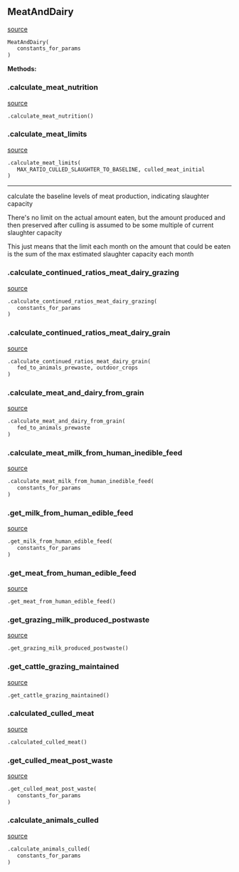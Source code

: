 #


## MeatAndDairy
[source](https://github.com/allfed/allfed-integrated-model/blob/master/src/food_system/meat_and_dairy.py/#L12)
```python 
MeatAndDairy(
   constants_for_params
)
```




**Methods:**


### .calculate_meat_nutrition
[source](https://github.com/allfed/allfed-integrated-model/blob/master/src/food_system/meat_and_dairy.py/#L113)
```python
.calculate_meat_nutrition()
```


### .calculate_meat_limits
[source](https://github.com/allfed/allfed-integrated-model/blob/master/src/food_system/meat_and_dairy.py/#L158)
```python
.calculate_meat_limits(
   MAX_RATIO_CULLED_SLAUGHTER_TO_BASELINE, culled_meat_initial
)
```

---
calculate the baseline levels of meat production, indicating slaughter capacity

There's no limit on the actual amount eaten, but the amount produced and
then preserved after culling is assumed to be some multiple of current slaughter
capacity

This just means that the limit each month on the amount that could be eaten is
the sum of the max estimated slaughter capacity each month

### .calculate_continued_ratios_meat_dairy_grazing
[source](https://github.com/allfed/allfed-integrated-model/blob/master/src/food_system/meat_and_dairy.py/#L196)
```python
.calculate_continued_ratios_meat_dairy_grazing(
   constants_for_params
)
```


### .calculate_continued_ratios_meat_dairy_grain
[source](https://github.com/allfed/allfed-integrated-model/blob/master/src/food_system/meat_and_dairy.py/#L248)
```python
.calculate_continued_ratios_meat_dairy_grain(
   fed_to_animals_prewaste, outdoor_crops
)
```


### .calculate_meat_and_dairy_from_grain
[source](https://github.com/allfed/allfed-integrated-model/blob/master/src/food_system/meat_and_dairy.py/#L315)
```python
.calculate_meat_and_dairy_from_grain(
   fed_to_animals_prewaste
)
```


### .calculate_meat_milk_from_human_inedible_feed
[source](https://github.com/allfed/allfed-integrated-model/blob/master/src/food_system/meat_and_dairy.py/#L409)
```python
.calculate_meat_milk_from_human_inedible_feed(
   constants_for_params
)
```


### .get_milk_from_human_edible_feed
[source](https://github.com/allfed/allfed-integrated-model/blob/master/src/food_system/meat_and_dairy.py/#L441)
```python
.get_milk_from_human_edible_feed(
   constants_for_params
)
```


### .get_meat_from_human_edible_feed
[source](https://github.com/allfed/allfed-integrated-model/blob/master/src/food_system/meat_and_dairy.py/#L475)
```python
.get_meat_from_human_edible_feed()
```


### .get_grazing_milk_produced_postwaste
[source](https://github.com/allfed/allfed-integrated-model/blob/master/src/food_system/meat_and_dairy.py/#L641)
```python
.get_grazing_milk_produced_postwaste()
```


### .get_cattle_grazing_maintained
[source](https://github.com/allfed/allfed-integrated-model/blob/master/src/food_system/meat_and_dairy.py/#L669)
```python
.get_cattle_grazing_maintained()
```


### .calculated_culled_meat
[source](https://github.com/allfed/allfed-integrated-model/blob/master/src/food_system/meat_and_dairy.py/#L719)
```python
.calculated_culled_meat()
```


### .get_culled_meat_post_waste
[source](https://github.com/allfed/allfed-integrated-model/blob/master/src/food_system/meat_and_dairy.py/#L786)
```python
.get_culled_meat_post_waste(
   constants_for_params
)
```


### .calculate_animals_culled
[source](https://github.com/allfed/allfed-integrated-model/blob/master/src/food_system/meat_and_dairy.py/#L795)
```python
.calculate_animals_culled(
   constants_for_params
)
```


